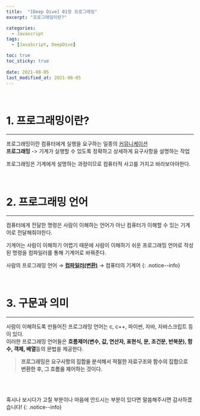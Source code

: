 ```yaml
---
title:  "[Deep Dive] 01장 프로그래밍"
excerpt: "프로그래밍이란?"

categories:
  - Javascript
tags:
  - [JavaScript, DeepDive]

toc: true
toc_sticky: true
 
date: 2021-08-05
last_modified_at: 2021-08-05
---
```


<br>

# 1. 프로그래밍이란?
---

  프로그래밍이란 컴퓨터에게 실행을 요구하는 일종의 <u>커뮤니케이션</u>  
  **프로그래밍** -> 기계가 실행할 수 있도록 정확하고 상세하게 요구사항을 설명하는 작업  

  프로그래밍은 기계에게 설명하는 과정이므로 컴퓨터적 사고를 가지고 바라보아야한다. 

<br>


# 2. 프로그래밍 언어
---
컴퓨터에게 전달한 명령은 사람이 이해하는 언어가 아닌 컴퓨터가 이해할 수 있는 기계어로 전달해줘야한다.

기계어는 사람이 이해하기 어렵기 때문에 사람이 이해하기 쉬운 프로그래밍 언어로 작성된 명령을 컴파일러를 통해 기계어로 바꿔준다.

사람의 프로그래밍 언어  →  **<u>컴파일러(변환)</u>**  →  컴퓨터의 기계어
{: .notice--info}

<br>


# 3. 구문과 의미
---
사람이 이해하도록 만들어진 프로그래밍 언어는 c, c++, 파이썬, 자바, 자바스크립트 등이 있다.  
이러한 프로그래밍 언어들은 **흐름제어(변수, 값, 연산자, 표현식, 문, 조건문, 반복문), 함수, 객체, 배열**등의 문법을 제공한다.

>**프로그래밍은 요구사항의 집합을 분석해서 적절한 자료구조와 함수의 집합으로 변환한 후, 그 흐름을 제어하는 것이다.**




<br>
<br>

혹시나 보시다가 고칠 부분이나 마음에 안드시는 부분이 있다면 말씀해주시면 감사하겠습니다!
{: .notice--info}




